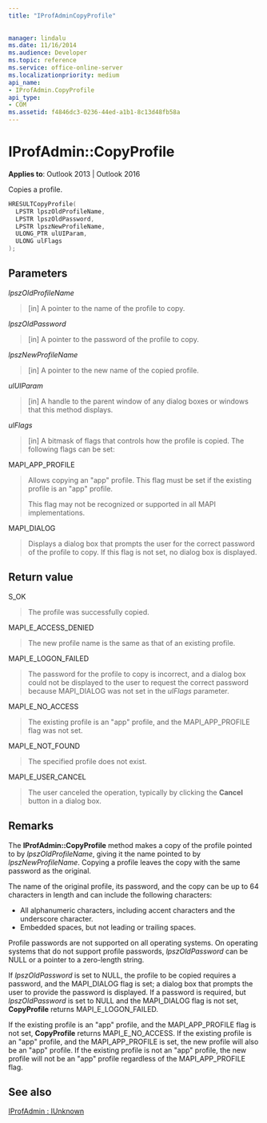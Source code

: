 ```yaml
---
title: "IProfAdminCopyProfile"
 
 
manager: lindalu
ms.date: 11/16/2014
ms.audience: Developer
ms.topic: reference
ms.service: office-online-server
ms.localizationpriority: medium
api_name:
- IProfAdmin.CopyProfile
api_type:
- COM
ms.assetid: f4846dc3-0236-44ed-a1b1-8c13d48fb58a
---
```


# IProfAdmin::CopyProfile

**Applies to**: Outlook 2013 | Outlook 2016
  
Copies a profile.
  
```cpp
HRESULTCopyProfile(
  LPSTR lpszOldProfileName,
  LPSTR lpszOldPassword,
  LPSTR lpszNewProfileName,
  ULONG_PTR ulUIParam,
  ULONG ulFlags
);
```

## Parameters

 _lpszOldProfileName_
  
> [in] A pointer to the name of the profile to copy.

 _lpszOldPassword_
  
> [in] A pointer to the password of the profile to copy.

 _lpszNewProfileName_
  
> [in] A pointer to the new name of the copied profile.

 _ulUIParam_
  
> [in] A handle to the parent window of any dialog boxes or windows that this method displays.

 _ulFlags_
  
> [in] A bitmask of flags that controls how the profile is copied. The following flags can be set:

MAPI_APP_PROFILE

> Allows copying an "app" profile.  This flag must be set if the existing profile is an "app" profile.
> 
> This flag may not be recognized or supported in all MAPI implementations.

MAPI_DIALOG

> Displays a dialog box that prompts the user for the correct password of the profile to copy. If this flag is not set, no dialog box is displayed.
## Return value
S_OK
  
> The profile was successfully copied.

MAPI_E_ACCESS_DENIED
  
> The new profile name is the same as that of an existing profile.

MAPI_E_LOGON_FAILED
  
> The password for the profile to copy is incorrect, and a dialog box could not be displayed to the user to request the correct password because MAPI_DIALOG was not set in the _ulFlags_ parameter.

MAPI_E_NO_ACCESS

> The existing profile is an "app" profile, and the MAPI_APP_PROFILE flag was not set.

MAPI_E_NOT_FOUND
  
> The specified profile does not exist.

MAPI_E_USER_CANCEL
  
> The user canceled the operation, typically by clicking the **Cancel** button in a dialog box.

## Remarks

The **IProfAdmin::CopyProfile** method makes a copy of the profile pointed to by _lpszOldProfileName_, giving it the name pointed to by _lpszNewProfileName_. Copying a profile leaves the copy with the same password as the original.
  
The name of the original profile, its password, and the copy can be up to 64 characters in length and can include the following characters:
  
- All alphanumeric characters, including accent characters and the underscore character.
- Embedded spaces, but not leading or trailing spaces.

Profile passwords are not supported on all operating systems. On operating systems that do not support profile passwords, _lpszOldPassword_ can be NULL or a pointer to a zero-length string.
  
If  _lpszOldPassword_ is set to NULL, the profile to be copied requires a password, and the MAPI_DIALOG flag is set; a dialog box that prompts the user to provide the password is displayed. If a password is required, but  _lpszOldPassword_ is set to NULL and the MAPI_DIALOG flag is not set, **CopyProfile** returns MAPI_E_LOGON_FAILED.

If the existing profile is an "app" profile, and the MAPI_APP_PROFILE flag is not set, **CopyProfile** returns MAPI_E_NO_ACCESS.  If the existing profile is an "app" profile, and the MAPI_APP_PROFILE is set, the new profile will also be an "app" profile.  If the existing profile is not an "app" profile, the new profile will not be an "app" profile regardless of the MAPI_APP_PROFILE flag.

## See also

[IProfAdmin : IUnknown](iprofadminiunknown.md)
